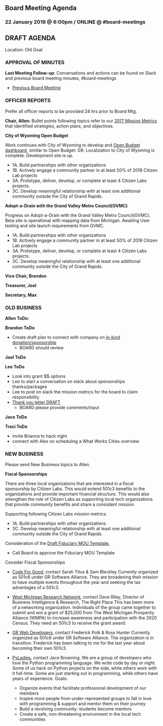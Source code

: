 ## Board Meeting Agenda
### 22 January 2019 @ 6:00pm / ONLINE @ #board-meetings

## DRAFT AGENDA

Location: Old Goat


### APPROVAL OF MINUTES
**Last Meeting Follow-up**: Conversations and actions can be found on Slack and previous board meeting minutes, #board-meetings
 - [Previous Board Meeting](https://github.com/citizenlabsgr/community/blob/main/governance/bd_minutes/2018-10-24minutes.md)

### OFFICER REPORTS
Prefer all officer reports to be provided 24 hrs prior to Board Mtg.

**Chair, Allen:**
Bullet points following topics refer to our [2017 Mission Metrics](https://docs.google.com/spreadsheets/d/1Tzme6WZeo0oJ-iRoUB4Pr8DhoMGiBHZNyeV0Pr0l98I/edit#gid=1234716011) that identified strategies, action plans, and objectives.


**City of Wyoming Open Budget**

Work continues with City of Wyoming to develop and [Open Budget dashboard](https://wybudget.citizenlabs.org), similar to Open Budget: GR. Localization to City of Wyoming is complete. Development site is up.
- 1A. Build partnerships with other organizations
- 1B. Actively engage a community partner in at least 50% of 2018 Citizen Lab projects
- 3A. Prototype, deliver, develop, or complete at least 4 Citizen Labs projects.
- 3C. Develop meaningful relationship with at least one additional community outside the City of Grand Rapids.

**Adopt-a-Drain with the Grand Valley Metro Council(GVMC)**

Progress on Adopt-a-Drain with the Grand Valley Metro Council(GVMC). Beta site is operational with mapping data from Michigan. Awaiting User testing and site launch requirements from GVMC.
 - 1A. Build partnerships with other organizations
 - 1B. Actively engage a community partner in at least 50% of 2018 Citizen Lab projects
 - 3A. Prototype, deliver, develop, or complete at least 4 Citizen Labs projects.
 - 3C. Develop meaningful relationship with at least one additional community outside the City of Grand Rapids.

**Vice Chair, Brandon**

**Treasurer, Joel**

**Secretary, Max**


### OLD BUSINESS

**Allen ToDo:**

**Brandon ToDo**
- Create draft plan to connect with company on [in-kind donation/sponsorship](https://docs.google.com/document/d/1HJU-dN8nKQLq_Q08W2UlmNcZx7QyJHQs_0eyB7zX93Q/edit)
  - BOARD should review

**Joel ToDo**

**Lee ToDo**
- Look into grant $$ options
- Lee to start a conversation on slack about sponsorships thanks/packages
- Lee to post on slack the mission metrics for the board to claim responsibility
- [Thank you letter DRAFT](https://docs.google.com/document/d/12YBzs4F4vITX2rgQojzuEbEpAiVwTrphYohfE4hjepA/edit)
  - BOARD please provide comments/input

**Jace ToDo**

**Traci ToDo**
- invite Brianna to hack night
- connect with Alex on scheduling a What Works Cities overview

### NEW BUSINESS
Please send New Business topics to Allen.

**Fiscal Sponsorships**

There are three local organizations that are interested in a fiscal sponsorship by Citizen Labs. This would extend 501c3 benefits to the organizations and provide important financial structure. This would also strengthen the role of Citizen Labs as supporting local tech organizations that provide community benefits and share a consistent mission.

Supporting following Citizen Labs mission metrics:
- 1A. Build partnerships with other organizations
- 3C. Develop meaningful relationship with at least one additional community outside the City of Grand Rapids.

Consideration of the [Draft Fiduciary MOU Template.](https://docs.google.com/document/d/1UyUsWuldntyzlG0Z7UekVZXzb95qpxR4_EAwl-xAQc4/edit?usp=sharing)
- Call Board to approve the Fiduciary MOU Template

Consider Fiscal Sponsorships
- [Code For Good](https://codeforgoodwm.org/), contact Sarah Titus & Sam Bleckley
Currently organized as 501c6 under GR Software Alliance. They are broadening their mission to have multiple events throughout the year and seeking the tax advantages of a 501c3.

- [West Michigan Research Network](https://www.facebook.com/WestMichiganResearchNetwork/), contact Dave Riley, Director of Business Intelligence & Research, The Right Place
This has been more of a networking organization. Individuals of the group came together to submit and win a grant of $25,000 from The West Michigan Prosperity Alliance (WMPA) to increase awareness and participation with the 2020 Census. They need an 501c3 to receive the grant award.

- [GR Web Developers](https://www.meetup.com/grwebdev/), contact Frederick Polk & Ross Hunter
Currently organized as 501c6 under GR Software Alliance. The organization is in transition. Frederick has been talking to me for the last year about becoming their own 501c3.

- [PyLadies](https://grandrapids.pyladies.com), contact Jace Browning. We are a group of developers who love the Python programming language. We write code by day or night. Some of us hack on Python projects on the side, while others work with it full-time. Some are just starting out in programming, while others have years of experience. Goals:

  - Organize events that facilitate professional development of our members
  - Inspire more people from under-represented groups to fall in love with programming & support and mentor them on their journey
  - Build a revolving community: students become mentors
  - Create a safe, non-threatening environment in the local tech communities
